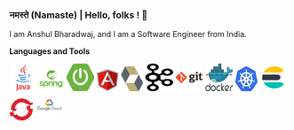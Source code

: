 ### नमस्ते (Namaste) | Hello, folks ! 👋

I am Anshul Bharadwaj, and I am a Software Engineer from India. <br>


**Languages and Tools**


<img src = "https://github.com/anshulbharadwaj/assets/blob/master/icons/java-original-wordmark.svg" alt="Java" width="50" height="50"></img>
<img src = "https://github.com/anshulbharadwaj/assets/blob/master/icons/spring-original-wordmark.svg" alt="Spring Framework" width="45" height="45"></img>
<img src = "https://github.com/anshulbharadwaj/assets/blob/master/icons/spring-boot.svg" alt="SpringBoot" width="50" height="50"></img>
<img src = "https://github.com/anshulbharadwaj/assets/blob/master/icons/angular-icon.svg" alt="Angular" width="40" height="40" title = "Angular"></img>
<img src = "https://github.com/anshulbharadwaj/assets/blob/master/icons/hibernate.svg" alt="Hibernate" width="40" height="45"></img>
<img src = "https://github.com/anshulbharadwaj/assets/blob/master/icons/kafka.svg" alt="Apache Kafka" width="50" height="50"></img>
<img src = "https://github.com/anshulbharadwaj/assets/blob/master/icons/git-original-wordmark.svg" alt="git" width="50" height="50"></img>
<img src = "https://github.com/anshulbharadwaj/assets/blob/master/icons/docker.svg" alt ="Docker" width="50" height="50"></img>
<img src = "https://github.com/anshulbharadwaj/assets/blob/master/icons/kubernetes.svg" alt="Kubernetes" width="40" height="45"></img>
<img src = "https://github.com/anshulbharadwaj/assets/blob/master/icons/elasticsearch.svg" alt="Elasticsearch" width="50" height="50"></img>
<img src = "https://github.com/anshulbharadwaj/assets/blob/master/icons/openshift.svg" alt="Openshift" width="the 45" height="40" title="Red Hat OpenShift"></img>
<img src = "https://github.com/anshulbharadwaj/assets/blob/master/icons/googlecloud-original-wordmark.svg" alt="google cloud" width="50" height="50"></img>
